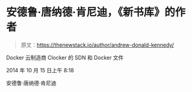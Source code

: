 # 安德鲁·唐纳德·肯尼迪，《新书库》的作者

> 原文：<https://thenewstack.io/author/andrew-donald-kennedy/>

Docker 云制造商 Clocker 的 SDN 和 Docker 文件

2014 年 10 月 15 日上午 8:18

安德鲁·唐纳德·肯尼迪